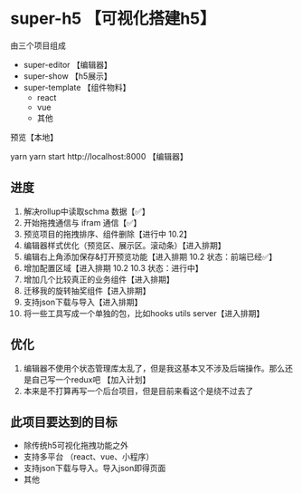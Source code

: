 # super-h5 【可视化搭建h5】

由三个项目组成

- super-editor    【编辑器】
- super-show      【h5展示】
- super-template  【组件物料】
  - react
  - vue
  - 其他


预览【本地】

yarn
yarn start
http://localhost:8000 【编辑器】

## 进度

1. 解决rollup中读取schma 数据【✅】
2. 开始拖拽通信与 ifram 通信【✅】
3. 预览项目的拖拽排序、组件删除【进行中 10.2】
4. 编辑器样式优化（预览区、展示区。滚动条）【进入排期】
5. 编辑右上角添加保存&打开预览功能【进入排期 10.2 状态：前端已经✅】
6. 增加配置区域【进入排期 10.2 10.3 状态：进行中】
7. 增加几个比较真正的业务组件【进入排期】
8. 迁移我的旋转抽奖组件【进入排期】
9. 支持json下载与导入【进入排期】
10. 将一些工具写成一个单独的包，比如hooks utils server【进入排期】

## 优化

1. 编辑器不使用个状态管理库太乱了，但是我这基本又不涉及后端操作。那么还是自己写一个redux吧  【加入计划】
2. 本来是不打算再写一个后台项目，但是目前来看这个是绕不过去了


## 此项目要达到的目标

- 除传统h5可视化拖拽功能之外
- 支持多平台 （react、vue、小程序）
- 支持json下载与导入。导入json即得页面
- 其他
